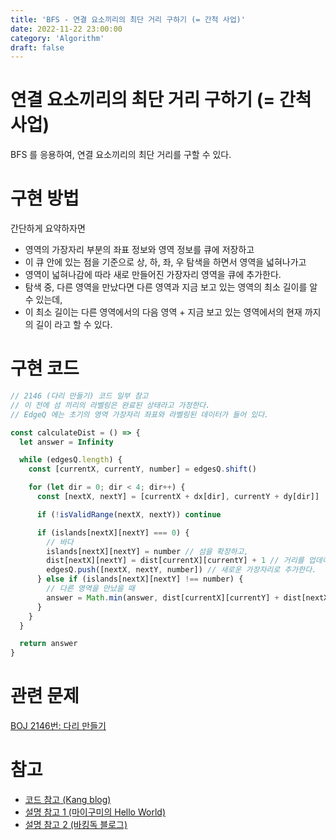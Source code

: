 ```yaml
---
title: 'BFS - 연결 요소끼리의 최단 거리 구하기 (= 간척 사업)'
date: 2022-11-22 23:00:00
category: 'Algorithm'
draft: false
---
```


# 연결 요소끼리의 최단 거리 구하기 (= 간척 사업)

BFS 를 응용하여, 연결 요소끼리의 최단 거리를 구할 수 있다.

# 구현 방법

간단하게 요약하자면

- 영역의 가장자리 부분의 좌표 정보와 영역 정보를 큐에 저장하고
- 이 큐 안에 있는 점을 기준으로 상, 하, 좌, 우 탐색을 하면서 영역을 넓혀나가고
- 영역이 넓혀나감에 따라 새로 만들어진 가장자리 영역을 큐에 추가한다.
- 탐색 중, 다른 영역을 만났다면 다른 영역과 지금 보고 있는 영역의 최소 길이를 알 수 있는데,
- 이 최소 길이는 다른 영역에서의 다음 영역 + 지금 보고 있는 영역에서의 현재 까지의 길이 라고 할 수 있다.

# 구현 코드

```javascript
// 2146 (다리 만들기) 코드 일부 참고
// 이 전에 섬 끼리의 라벨링은 완료된 상태라고 가정한다.
// EdgeQ 에는 초기의 영역 가장자리 좌표와 라벨링된 데이터가 들어 있다.

const calculateDist = () => {
  let answer = Infinity

  while (edgesQ.length) {
    const [currentX, currentY, number] = edgesQ.shift()

    for (let dir = 0; dir < 4; dir++) {
      const [nextX, nextY] = [currentX + dx[dir], currentY + dy[dir]]

      if (!isValidRange(nextX, nextY)) continue

      if (islands[nextX][nextY] === 0) {
        // 바다
        islands[nextX][nextY] = number // 섬을 확장하고,
        dist[nextX][nextY] = dist[currentX][currentY] + 1 // 거리를 업데이트 한 후
        edgesQ.push([nextX, nextY, number]) // 새로운 가장자리로 추가한다.
      } else if (islands[nextX][nextY] !== number) {
        // 다른 영역을 만났을 때
        answer = Math.min(answer, dist[currentX][currentY] + dist[nextX][nextY])
      }
    }
  }

  return answer
}
```

# 관련 문제

[BOJ 2146번: 다리 만들기](https://www.acmicpc.net/problem/2146)

# 참고

- [코드 참고 (Kang blog)](https://kagrin97-blog.vercel.app/algorithm/2146-%EB%8B%A4%EB%A6%AC%20%EB%A7%8C%EB%93%A4%EA%B8%B0)
- [설명 참고 1 (마이구미의 Hello World)](https://kagrin97-blog.vercel.app/algorithm/2146-%EB%8B%A4%EB%A6%AC%20%EB%A7%8C%EB%93%A4%EA%B8%B0)
- [설명 참고 2 (바킹독 블로그)](https://blog.encrypted.gg/580)
